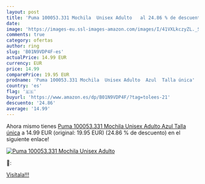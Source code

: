 ```yaml
---
layout: post
title: 'Puma 100053.331 Mochila  Unisex Adulto   al 24.86 % de descuento'
date: 
image: 'https://images-eu.ssl-images-amazon.com/images/I/41VXLkczyZL._SL200_.jpg'
comments: true
category: ofertas
author: ring
slug: 'B01N9VDP4F-es'
actualPrice: 14.99 EUR
currency: EUR
price: 14.99
comparePrice: 19.95 EUR
prodname: 'Puma 100053.331 Mochila  Unisex Adulto  Azul  Talla única'
country: 'es'
flag: '🇪🇸'
buyurl: 'https://www.amazon.es/dp/B01N9VDP4F/?tag=tolees-21'
descuento: '24.86'
average: '14.99'
---
```


Ahora mismo tienes [Puma 100053.331 Mochila  Unisex Adulto  Azul  Talla única](https://www.amazon.es/dp/B01N9VDP4F/?tag=tolees-21) a 14.99 EUR (original: 19.95 EUR) (24.86 %  de descuento) en el siguiente enlace!

[![Puma 100053.331 Mochila  Unisex Adulto  ](https://images-eu.ssl-images-amazon.com/images/I/41VXLkczyZL._SL200_.jpg)](https://www.amazon.es/dp/B01N9VDP4F/?tag=tolees-21)

🔎:


[Visítala!!!](https://www.amazon.es/dp/B01N9VDP4F/?tag=tolees-21)
